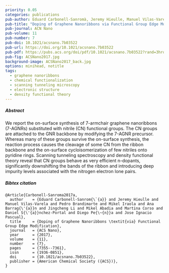 ```yaml
---
priority: 0.05
categories: publications
pub-author: Eduard Carbonell-Sanromà, Jeremy Hieulle, Manuel Vilas-Varela, <u>Pedro Brandimarte</u>, Mikel Iraola, Ana Barragán, Jingcheng Li, Mikel Abadia, Martina Corso, Daniel Sánchez-Portal, Diego Peña, and Jose Ignacio Pascual
pub-title: "Doping of Graphene Nanoribbons via Functional Group Edge Modification"
pub-journal: ACN Nano
pub-volume: 11
pub-number: 7
pub-doi: 10.1021/acsnano.7b03522
pub-url: https://doi.org/10.1021/acsnano.7b03522
pub-pdf: https://pubs.acs.org/doi/pdf/10.1021/acsnano.7b03522?rand=3hrqqufq
pub-fig: ACSNano2017.jpg
background-image: ACSNano2017_back.jpg
options: minihead, notitle
tags:
  - graphene nanoribbons
  - chemical functionalization
  - scanning tunneling microscopy
  - electronic structure
  - density functional theory
---
```


##### Abstract

We report the on-surface synthesis of 7-armchair graphene nanoribbons (7-AGNRs) substituted with nitrile (CN) functional groups.
The CN groups are attached to the GNR backbone by modifying the 7-AGNR precursor.
Whereas many of these groups survive the on-surface synthesis, the reaction process causes the cleavage of some CN from the ribbon backbone and the on-surface cycloisomerization of few nitriles onto pyridine rings.
Scanning tunneling spectroscopy and density functional theory reveal that CN groups behave as very efficient n-dopants, significantly downshifting the bands of the ribbon and introducing deep impurity levels associated with the nitrogen electron lone pairs.

##### Bibtex citation

```
@Article{Carbonell-Sanroma2017a,
  author    = {Eduard Carbonell-Sanrom{\`{a}} and Jeremy Hieulle and Manuel Vilas-Varela and Pedro Brandimarte and Mikel Iraola and Ana Barrag{\'{a}}n and Jingcheng Li and Mikel Abadia and Martina Corso and Daniel S{\'{a}}nchez-Portal and Diego Pe{\~{n}}a and Jose Ignacio Pascual},
  title     = {Doping of Graphene Nanoribbons \textit{via} Functional Group Edge Modification},
  journal   = {ACS Nano},
  year      = {2017},
  volume    = {11},
  number    = {7},
  pages     = {7355--7361},
  issn      = {1936-0851},
  doi       = {10.1021/acsnano.7b03522},
  publisher = {American Chemical Society ({ACS})},
}
```

